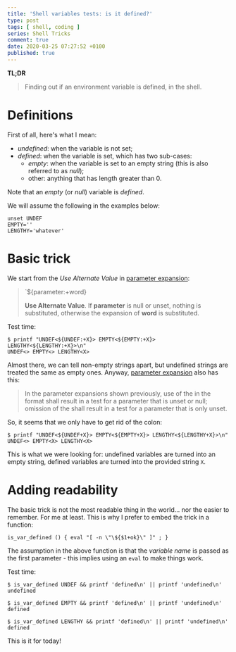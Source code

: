 ```yaml
---
title: 'Shell variables tests: is it defined?'
type: post
tags: [ shell, coding ]
series: Shell Tricks
comment: true
date: 2020-03-25 07:27:52 +0100
published: true
---
```


**TL;DR**

> Finding out if an environment variable is defined, in the shell.


# Definitions

First of all, here's what I mean:

- *undefined*: when the variable is not set;
- *defined*: when the variable is set, which has two sub-cases:
  - *empty*: when the variable is set to an empty string (this is also
    referred to as *null*);
  - other: anything that has length greater than 0.

Note that an *empty* (or *null*) variable is *defined*.

We will assume the following in the examples below:

```shell
unset UNDEF
EMPTY=''
LENGTHY='whatever'
```

# Basic trick

We start from the *Use Alternate Value* in [parameter expansion][]:

> `${parameter:+word}
>
> **Use Alternate Value**. If __parameter__ is null or unset, nothing is
> substituted, otherwise the expansion of __word__ is substituted.

Test time:

```shell
$ printf "UNDEF<${UNDEF:+X}> EMPTY<${EMPTY:+X}> LENGTHY<${LENGTHY:+X}>\n"
UNDEF<> EMPTY<> LENGTHY<X>
```

Almost there, we can tell non-empty strings apart, but undefined strings are
treated the same as empty ones. Anyway, [parameter expansion][] also has
this:

> In the parameter expansions shown previously, use of the <colon> in the
> format shall result in a test for a parameter that is unset or null;
> omission of the <colon> shall result in a test for a parameter that is
> only unset.

So, it seems that we only have to get rid of the colon:

```shell
$ printf "UNDEF<${UNDEF+X}> EMPTY<${EMPTY+X}> LENGTHY<${LENGTHY+X}>\n"
UNDEF<> EMPTY<X> LENGTHY<X>
```

This is what we were looking for: undefined variables are turned into an
empty string, defined variables are turned into the provided string `X`.

# Adding readability

The basic trick is not the most readable thing in the world... nor the
easier to remember. For me at least. This is why I prefer to embed the trick
in a function:

```shell
is_var_defined () { eval "[ -n \"\${$1+ok}\" ]" ; }
```

The assumption in the above function is that the *variable name* is passed
as the first parameter - this implies using an `eval` to make things work.

Test time:

```shell
$ is_var_defined UNDEF && printf 'defined\n' || printf 'undefined\n'
undefined

$ is_var_defined EMPTY && printf 'defined\n' || printf 'undefined\n'
defined

$ is_var_defined LENGTHY && printf 'defined\n' || printf 'undefined\n'
defined
```

This is it for today!


[parameter expansion]: https://pubs.opengroup.org/onlinepubs/9699919799/utilities/V3_chap02.html#tag_18_06_02
